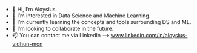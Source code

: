 - 👋 Hi, I’m Aloysius.
- 👀 I’m interested in Data Science and Machine Learning.
- 🌱 I’m currently learning the concepts and tools surrounding DS and ML.
- 💞️ I’m looking to collaborate in the future.
- 📫 You can contact me via LinkedIn --> www.linkedin.com/in/aloysius-vidhun-mon

<!---
Trojan0101/Trojan0101 is a ✨ special ✨ repository because its `README.md` (this file) appears on your GitHub profile.
You can click the Preview link to take a look at your changes.
--->
